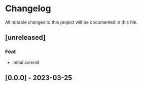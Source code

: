 # Changelog

All notable changes to this project will be documented in this file.

## [unreleased]

### Feat

- Initial commit

## [0.0.0] - 2023-03-25

<!-- generated by git-cliff -->
